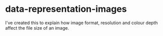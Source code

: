 # data-representation-images
I've created this to explain how image format, resolution and colour depth affect the file size of an image.
